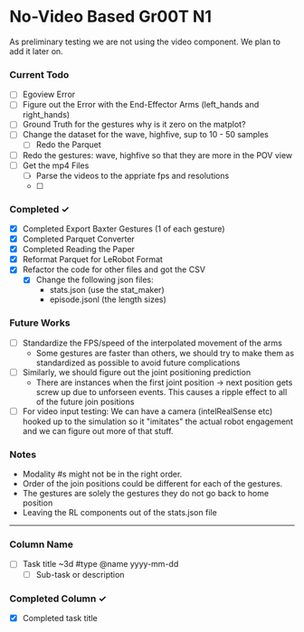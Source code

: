 # No-Video Based Gr00T N1
As preliminary testing we are not using the video component. We plan to add it later on.

### Current Todo
- [ ] Egoview Error
- [ ] Figure out the Error with the End-Effector Arms (left_hands and right_hands)
- [ ] Ground Truth for the gestures why is it zero on the matplot?
- [ ] Change the dataset for the wave, highfive, sup to 10 - 50 samples
    - [ ] Redo the Parquet
- [ ] Redo the gestures: wave, highfive so that they are more in the POV view
- [ ] Get the mp4 Files
    - [ ] Parse the videos to the appriate fps and resolutions
    - [ ] 

### Completed ✓
- [x] Completed Export Baxter Gestures (1 of each gesture)
- [x] Completed Parquet Converter
- [x] Completed Reading the Paper
- [x] Reformat Parquet for LeRobot Format
- [x] Refactor the code for other files and got the CSV
    - [x] Change the following json files:
        - stats.json (use the stat_maker)
        - episode.jsonl (the length sizes)

### Future Works
- [ ] Standardize the FPS/speed of the interpolated movement of the arms 
  - Some gestures are faster than others, we should try to make them as standardized as possible to 
        avoid future complications
- [ ] Similarly, we should figure out the joint positioning prediction
    - There are instances when the first joint position -> next position gets screw up due to unforseen events. This causes a ripple 
    effect to all of the future join positions
- [ ] For video input testing: We can have a camera (intelRealSense etc) hooked up to the simulation so it "imitates" the actual robot engagement
    and we can figure out more of that stuff.

### Notes
- Modality #s might not be in the right order.
- Order of the join positions could be different for each of the gestures.
- The gestures are solely the gestures they do not go back to home position
- Leaving the RL components out of the stats.json file

----------------------------------------------------------

### Column Name
- [ ] Task title ~3d #type @name yyyy-mm-dd  
  - [ ] Sub-task or description  

### Completed Column ✓
- [x] Completed task title  